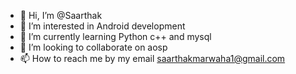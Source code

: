 - 👋 Hi, I’m @Saarthak
- 👀 I’m interested in Android development 
- 🌱 I’m currently learning Python c++ and mysql
- 💞️ I’m looking to collaborate on aosp
- 📫 How to reach me by my email saarthakmarwaha1@gmail.com

<!---
goxtozo/goxtozo is a ✨ special ✨ repository because its `README.md` (this file) appears on your GitHub profile.
You can click the Preview link to take a look at your changes.
--->
